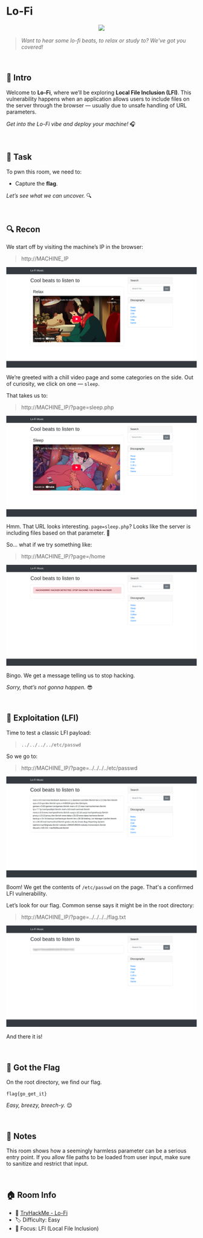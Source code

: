 # Lo-Fi

<p align="center">
  <img src="https://tryhackme-images.s3.amazonaws.com/room-icons/5de96d9ca744773ea7ef8c00-1737110160739" width="200">
</p>

> *Want to hear some lo-fi beats, to relax or study to? We've got you covered!*

<br>

## 🧠 Intro
Welcome to **Lo-Fi**, where we’ll be exploring **Local File Inclusion (LFI)**. This vulnerability happens when an application allows users to include files on the server through the browser — usually due to unsafe handling of URL parameters.  

*Get into the Lo-Fi vibe and deploy your machine!* 🎧

<br>

## 🎯 Task
To pwn this room, we need to:

- Capture the **flag**.  
  
*Let’s see what we can uncover.* 🔍

<br> 

## 🔍 Recon
We start off by visiting the machine’s IP in the browser:

> http://MACHINE_IP

![Lo-Fi_1](src/Lo-Fi_1.png)

We’re greeted with a chill video page and some categories on the side. Out of curiosity, we click on one — `sleep`.

That takes us to:

> http://MACHINE_IP/?page=sleep.php

![Lo-Fi_2](src/Lo-Fi_2.png)

Hmm. That URL looks interesting. `page=sleep.php`? Looks like the server is including files based on that parameter. 🤔

So... what if we try something like:

> http://MACHINE_IP/?page=/home

![Lo-Fi_3](src/Lo-Fi_3.png)

Bingo. We get a message telling us to stop hacking.

*Sorry, that’s not gonna happen.* 😎

<br>

## 🧪 Exploitation (LFI)
Time to test a classic LFI payload:

> `../../../../etc/passwd`

So we go to:

> http://MACHINE_IP/?page=../../../../etc/passwd

![Lo-Fi_4](src/Lo-Fi_4.png)

Boom! We get the contents of `/etc/passwd` on the page. That's a confirmed LFI vulnerability.

Let’s look for our flag. Common sense says it might be in the root directory:

> http://MACHINE_IP/?page=../../../../flag.txt

![Lo-Fi_5](src/Lo-Fi_5.png)

And there it is!

<br>

## 🏁 Got the Flag
On the root directory, we find our flag.

```
flag{go_get_it}
```

*Easy, breezy, breech-y.* 😌  
 
<br>

## 📝 Notes
This room shows how a seemingly harmless parameter can be a serious entry point. If you allow file paths to be loaded from user input, make sure to sanitize and restrict that input.

<br>

## 🏠 Room Info
- 🧩 [TryHackMe - Lo-Fi](https://tryhackme.com/room/lofi)
- 🏷️ Difficulty: Easy
- 🧠 Focus: LFI (Local File Inclusion)
